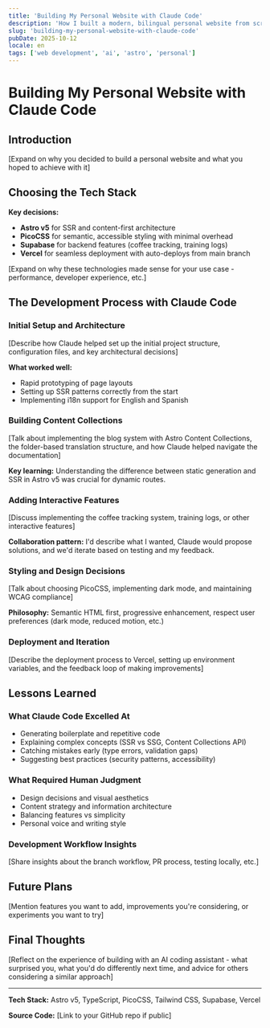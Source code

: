```yaml
---
title: 'Building My Personal Website with Claude Code'
description: 'How I built a modern, bilingual personal website from scratch with the help of an AI coding assistant'
slug: 'building-my-personal-website-with-claude-code'
pubDate: 2025-10-12
locale: en
tags: ['web development', 'ai', 'astro', 'personal']
---
```


# Building My Personal Website with Claude Code

## Introduction

[Expand on why you decided to build a personal website and what you hoped to achieve with it]

## Choosing the Tech Stack

**Key decisions:**

- **Astro v5** for SSR and content-first architecture
- **PicoCSS** for semantic, accessible styling with minimal overhead
- **Supabase** for backend features (coffee tracking, training logs)
- **Vercel** for seamless deployment with auto-deploys from main branch

[Expand on why these technologies made sense for your use case - performance, developer experience, etc.]

## The Development Process with Claude Code

### Initial Setup and Architecture

[Describe how Claude helped set up the initial project structure, configuration files, and key architectural decisions]

**What worked well:**

- Rapid prototyping of page layouts
- Setting up SSR patterns correctly from the start
- Implementing i18n support for English and Spanish

### Building Content Collections

[Talk about implementing the blog system with Astro Content Collections, the folder-based translation structure, and how Claude helped navigate the documentation]

**Key learning:** Understanding the difference between static generation and SSR in Astro v5 was crucial for dynamic routes.

### Adding Interactive Features

[Discuss implementing the coffee tracking system, training logs, or other interactive features]

**Collaboration pattern:** I'd describe what I wanted, Claude would propose solutions, and we'd iterate based on testing and my feedback.

### Styling and Design Decisions

[Talk about choosing PicoCSS, implementing dark mode, and maintaining WCAG compliance]

**Philosophy:** Semantic HTML first, progressive enhancement, respect user preferences (dark mode, reduced motion, etc.)

### Deployment and Iteration

[Describe the deployment process to Vercel, setting up environment variables, and the feedback loop of making improvements]

## Lessons Learned

### What Claude Code Excelled At

- Generating boilerplate and repetitive code
- Explaining complex concepts (SSR vs SSG, Content Collections API)
- Catching mistakes early (type errors, validation gaps)
- Suggesting best practices (security patterns, accessibility)

### What Required Human Judgment

- Design decisions and visual aesthetics
- Content strategy and information architecture
- Balancing features vs simplicity
- Personal voice and writing style

### Development Workflow Insights

[Share insights about the branch workflow, PR process, testing locally, etc.]

## Future Plans

[Mention features you want to add, improvements you're considering, or experiments you want to try]

## Final Thoughts

[Reflect on the experience of building with an AI coding assistant - what surprised you, what you'd do differently next time, and advice for others considering a similar approach]

---

**Tech Stack:** Astro v5, TypeScript, PicoCSS, Tailwind CSS, Supabase, Vercel

**Source Code:** [Link to your GitHub repo if public]
